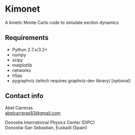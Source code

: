 Kimonet
=======
A kinetic Monte Carlo code to simulate exciton dynamics

Requirements
------------
- Python 2.7.x/3.2+ 
- numpy
- scipy
- matplotlib
- networkx
- h5py
- pygraphviz (which requires graphviz-dev library) [optional]

Contact info
------------
Abel Carreras  
abelcarreras83@gmail.com

Donostia International Physics Center (DIPC)  
Donostia-San Sebastian, Euskadi (Spain)
